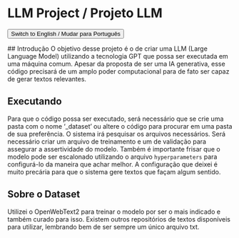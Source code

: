 # LLM Project / Projeto LLM

<button onclick="toggleLanguage()">Switch to English / Mudar para Português</button>

<div id="portugues">
## Introdução
O objetivo desse projeto é o de criar uma LLM (Large Language Model) utilizando a tecnologia GPT que possa ser executada em uma máquina comum. Apesar da proposta de ser uma IA generativa, esse código precisará de um amplo poder computacional para de fato ser capaz de gerar textos relevantes.

## Executando
Para que o código possa ser executado, será necessário que se crie uma pasta com o nome ‘_dataset’ ou altere o código para procurar em uma pasta de sua preferência. O sistema irá pesquisar os arquivos necessários.
Será necessário criar um arquivo de treinamento e um de validação para assegurar a assertividade do modelo.
Também é importante frisar que o modelo pode ser escalonado utilizando o arquivo `hyperparameters` para configurá-lo da maneira que achar melhor. A configuração que deixei é muito precária para que o sistema gere textos que façam algum sentido.

## Sobre o Dataset
Utilizei o OpenWebText2 para treinar o modelo por ser o mais indicado e também curado para isso. Existem outros repositórios de textos disponíveis para utilizar, lembrando bem de ser sempre um único arquivo txt.
</div>

<div id="ingles" style="display:none;">
## Introduction
The goal of this project is to create an LLM (Large Language Model) using GPT technology that can be run on a standard machine. Although the proposal is to develop a generative AI, this code will require significant computational power to effectively generate relevant texts.

## Running
To execute the code, it will be necessary to create a folder named '_dataset' or modify the code to search in a folder of your preference where the system will look for the necessary files.
It will be necessary to create a training file and a validation file to ensure the model's accuracy.
It is also important to emphasize that the model can be scaled using the `hyperparameters` file to configure it as you see fit. The configuration I left is very rudimentary for the system to generate texts that make any sense.

## About the Dataset
I used OpenWebText2 to train the model as it is the most recommended and curated for this purpose. There are other text repositories available to use, always remembering to use a single txt file.
</div>

<script>
function toggleLanguage() {
  var portugues = document.getElementById("portugues");
  var ingles = document.getElementById("ingles");
  if (portugues.style.display === "none") {
    portugues.style.display = "block";
    ingles.style.display = "none";
  } else {
    portugues.style.display = "none";
    ingles.style.display = "block";
  }
}
</script>